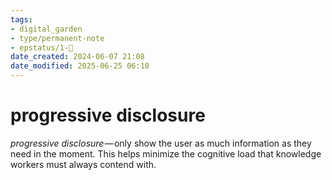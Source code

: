 ```yaml
---
tags: 
- digital_garden
- type/permanent-note
- epstatus/1-🌱
date_created: 2024-06-07 21:08
date_modified: 2025-06-25 06:10
---
```

# progressive disclosure

_progressive disclosure_ — only show the user as much information as they need in the moment. This helps minimize the cognitive load that knowledge workers must always contend with.